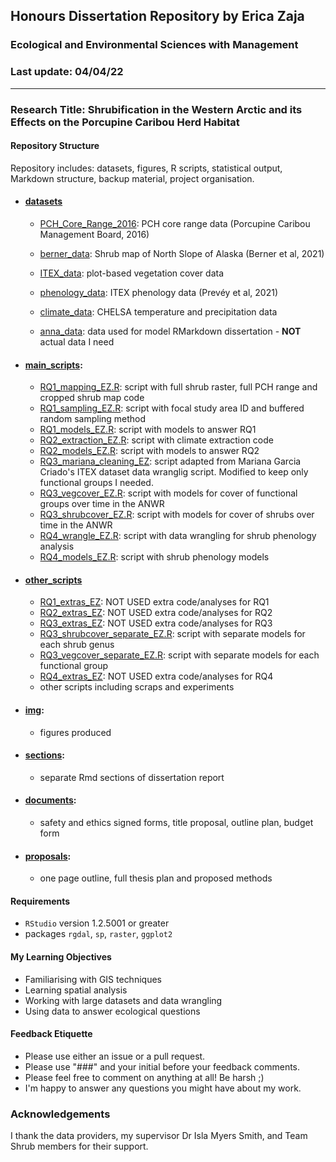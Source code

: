 ## Honours Dissertation Repository by Erica Zaja
### Ecological and Environmental Sciences with Management 
###  Last update: 04/04/22
*******

### Research Title: Shrubification in the Western Arctic and its Effects on the Porcupine Caribou Herd Habitat

#### Repository Structure

Repository includes: datasets, figures, R scripts, statistical output, Markdown structure, backup material, project organisation. 

- #### [datasets](https://github.com/ericazaja/dissertation/tree/main/datasets)

  - [PCH_Core_Range_2016](https://github.com/ericazaja/Erica_Zaja_diss/tree/main/datasets/PCH_Core_Range_2016): PCH core range data (Porcupine Caribou Management Board, 2016)

  - [berner_data](https://github.com/ericazaja/dissertation/tree/main/datasets/berner_data): Shrub map of North Slope of Alaska (Berner et al, 2021)

  - [ITEX_data](https://github.com/ericazaja/dissertation/tree/main/datasets/ITEX_data): plot-based vegetation cover data 

  - [phenology_data](https://github.com/ericazaja/dissertation/tree/main/datasets/phenology_data): ITEX phenology data (Prevéy et al, 2021)

  - [climate_data](): CHELSA temperature and precipitation data 

  - [anna_data](https://github.com/ericazaja/dissertation/tree/main/datasets/anna_data): data used for model RMarkdown dissertation - **NOT** actual data I need 

- #### [main_scripts](https://github.com/ericazaja/Erica_Zaja_diss/tree/main/scripts/main_scripts): 
  - [RQ1_mapping_EZ.R](https://github.com/ericazaja/Erica_Zaja_diss/blob/main/scripts/main_scripts/RQ1_mapping_EZ.R): script with full shrub raster, full PCH range and cropped shrub map code
  - [RQ1_sampling_EZ.R](https://github.com/ericazaja/Erica_Zaja_diss/blob/main/scripts/main_scripts/RQ1_sampling_EZ.R): script with focal study area ID and buffered random sampling method
  - [RQ1_models_EZ.R](https://github.com/ericazaja/Erica_Zaja_diss/blob/main/scripts/main_scripts/RQ1_models_EZ.R): script with models to answer RQ1
  - [RQ2_extraction_EZ.R](https://github.com/ericazaja/Erica_Zaja_diss/blob/main/scripts/main_scripts/RQ2_extraction_EZ.R): script with climate extraction code  
  - [RQ2_models_EZ.R](https://github.com/ericazaja/Erica_Zaja_diss/blob/main/scripts/main_scripts/RQ2_models_EZ.R): script with models to answer RQ2
  - [RQ3_mariana_cleaning_EZ](https://github.com/ericazaja/Erica_Zaja_diss/blob/main/scripts/main_scripts/RQ3_mariana_cleaning_EZ.R): script adapted from Mariana Garcia Criado's ITEX dataset data wranglig script. Modified to keep only functional groups I needed. 
  - [RQ3_vegcover_EZ.R](https://github.com/ericazaja/Erica_Zaja_diss/blob/main/scripts/main_scripts/RQ3_vegcover_EZ.R): script with models for cover of functional groups over time in the ANWR
  - [RQ3_shrubcover_EZ.R](https://github.com/ericazaja/Erica_Zaja_diss/blob/main/scripts/main_scripts/RQ3_shrubcover_EZ.R): script with models for cover of shrubs over time in the ANWR
  - [RQ4_wrangle_EZ.R](https://github.com/ericazaja/Erica_Zaja_diss/blob/main/scripts/main_scripts/RQ4_wrangle_EZ.R): script with data wrangling for shrub phenology analysis 
  - [RQ4_models_EZ.R](https://github.com/ericazaja/Erica_Zaja_diss/blob/main/scripts/main_scripts/RQ4_models_EZ.R): script with shrub phenology models
  
- #### [other_scripts](https://github.com/ericazaja/Erica_Zaja_diss/tree/main/scripts/other_scripts)
  - [RQ1_extras_EZ](https://github.com/ericazaja/Erica_Zaja_diss/blob/main/scripts/other_scripts/RQ1_extras_EZ.R): NOT USED extra code/analyses for RQ1
  - [RQ2_extras_EZ](https://github.com/ericazaja/Erica_Zaja_diss/blob/main/scripts/other_scripts/RQ2_extras_EZ.R): NOT USED extra code/analyses for RQ2
  - [RQ3_extras_EZ](https://github.com/ericazaja/Erica_Zaja_diss/blob/main/scripts/other_scripts/RQ3_extras_EZ.R):  NOT USED extra code/analyses for RQ3
  - [RQ3_shrubcover_separate_EZ.R](https://github.com/ericazaja/Erica_Zaja_diss/blob/main/scripts/other_scripts/RQ3_shrubcover_separate_EZ.R): script with separate models for each shrub genus
  - [RQ3_vegcover_separate_EZ.R](https://github.com/ericazaja/Erica_Zaja_diss/blob/main/scripts/other_scripts/RQ3_vegcover_separate_EZ.R): script with separate models for each functional group
  - [RQ4_extras_EZ](https://github.com/ericazaja/Erica_Zaja_diss/blob/main/scripts/other_scripts/RQ4_extras_EZ.R):  NOT USED extra code/analyses for RQ4
  - other scripts including scraps and experiments
  
- #### [img](https://github.com/ericazaja/dissertation/tree/main/img):
  - figures produced 

- #### [sections](https://github.com/ericazaja/dissertation/tree/main/sections): 
  - separate Rmd sections of dissertation report
  
- #### [documents](https://github.com/ericazaja/dissertation/tree/main/documents): 
  - safety and ethics signed forms, title proposal, outline plan, budget form
  
- #### [proposals](https://github.com/ericazaja/dissertation/tree/main/proposals): 
  - one page outline, full thesis plan and proposed methods

#### Requirements
- `RStudio` version 1.2.5001 or greater
- packages `rgdal`, `sp`, `raster`, `ggplot2` 

#### My Learning Objectives
- Familiarising with GIS techniques
- Learning spatial analysis
- Working with large datasets and data wrangling
- Using data to answer ecological questions

#### Feedback Etiquette

- Please use either an issue or a pull request.
- Please use "###" and your initial before your feedback comments.
- Please feel free to comment on anything at all! Be harsh ;) 
- I'm happy to answer any questions you might have about my work.

### Acknowledgements
I thank the data providers, my supervisor Dr Isla Myers Smith, and Team Shrub members for their support. 
